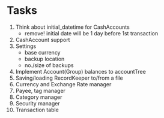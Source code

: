 # Tasks

1. Think about initial_datetime for CashAccounts
    - remove! initial date will be 1 day before 1st transaction
2. CashAccount support
3. Settings
    - base currency
    - backup location
    - no./size of backups
4. Implement Account(Group) balances to accountTree
5. Saving/loading RecordKeeper to/from a file
6. Currency and Exchange Rate manager
7. Payee, tag manager
8. Category manager
9. Security manager
10. Transaction table
